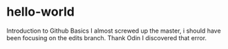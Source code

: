 # hello-world
Introduction to Github Basics
I almost screwed up the master, i should have been focusing on the edits branch. Thank Odin I discovered that error.
